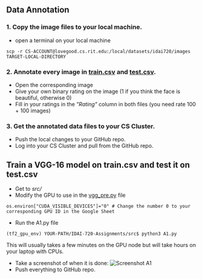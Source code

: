 
## Data Annotation

### 1. Copy the image files to your local machine.
- open a terminal on your local machine
```
scp -r CS-ACCOUNT@lovegood.cs.rit.edu:/local/datasets/idai720/images TARGET-LOCAL-DIRECTORY
```

### 2. Annotate every image in [train.csv](data/train.csv) and [test.csv](data/test.csv).
- Open the corresponding image
- Give your own binary rating on the image (1 if you think the face is beautiful, otherwise 0)
- Fill in your ratings in the _"Rating"_ column in both files (you need rate 100 + 100 images)

### 3. Get the annotated data files to your CS Cluster.
- Push the local changes to your GitHub repo.
- Log into your CS Cluster and pull from the GitHub repo.

## Train a VGG-16 model on train.csv and test it on test.csv
- Get to _src/_
- Modify the GPU to use in the [vgg_pre.py](src/vgg_pre.py) file
```
os.environ["CUDA_VISIBLE_DEVICES"]="0" # Change the number 0 to your corresponding GPU ID in the Google Sheet
```
- Run the A1.py file
```
(tf2_gpu_env) YOUR-PATH/IDAI-720-Assignments/src$ python3 A1.py
```
This will usually takes a few minutes on the GPU node but will take hours on your laptop with CPUs.
- Take a screenshot of when it is done:
![Screenshot A1](https://github.com/hil-se/IDAI-720-Assignments/assets/13929197/504f8e01-1392-4ad7-b7ca-205dab2e0857)
- Push everything to GitHub repo.

